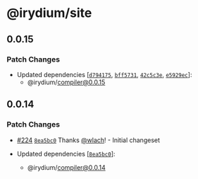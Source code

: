 # @irydium/site

## 0.0.15

### Patch Changes

- Updated dependencies [[`d794175`](https://github.com/irydium/irydium/commit/d794175e17d2a17df31b5d5ff7e8a397972d58d7), [`bff5731`](https://github.com/irydium/irydium/commit/bff5731914908a064e1a535ee91bb2018b8db495), [`42c5c3e`](https://github.com/irydium/irydium/commit/42c5c3e18ff1c39d1deeed4aa4a7cc91d96e6424), [`e5929ec`](https://github.com/irydium/irydium/commit/e5929ec9565a371f7d80b09c57f34832c1a9ba80)]:
  - @irydium/compiler@0.0.15

## 0.0.14

### Patch Changes

- [#224](https://github.com/irydium/irydium/pull/224) [`8ea5bc0`](https://github.com/irydium/irydium/commit/8ea5bc0e29b8151aa5aad1514b400a347320d9a3) Thanks [@wlach](https://github.com/wlach)! - Initial changeset

- Updated dependencies [[`8ea5bc0`](https://github.com/irydium/irydium/commit/8ea5bc0e29b8151aa5aad1514b400a347320d9a3)]:
  - @irydium/compiler@0.0.14
